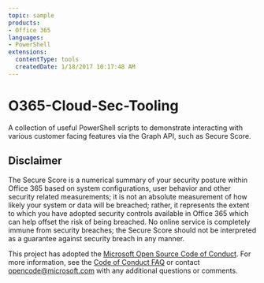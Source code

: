 ```yaml
---
topic: sample
products:
- Office 365
languages:
- PowerShell
extensions:
  contentType: tools
  createdDate: 1/18/2017 10:17:48 AM
---
```


# O365-Cloud-Sec-Tooling
A collection of useful PowerShell scripts to demonstrate interacting with various customer facing features via the Graph API,
such as Secure Score.

## Disclaimer
The Secure Score is a numerical summary of your security posture within Office 365 based on system configurations, user behavior and other security related measurements; it is not an absolute measurement of how likely your system or data will be breached; rather, it represents the extent to which you have adopted security controls available in Office 365 which can help offset the risk of being breached. No online service is completely immune from security breaches; the Secure Score should not be interpreted as a guarantee against security breach in any manner.


This project has adopted the [Microsoft Open Source Code of Conduct](https://opensource.microsoft.com/codeofconduct/). For more information, see the [Code of Conduct FAQ](https://opensource.microsoft.com/codeofconduct/faq/) or contact [opencode@microsoft.com](mailto:opencode@microsoft.com) with any additional questions or comments.
